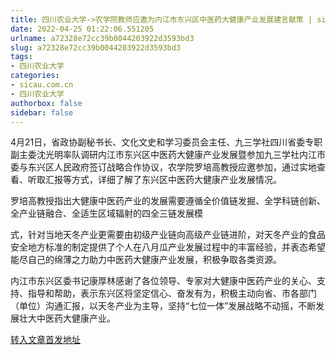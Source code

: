 ```yaml
---
title: 四川农业大学->农学院教师应邀为内江市东兴区中医药大健康产业发展建言献策 | sicau.com.cn
date: 2022-04-25 01:22:06.551205
urlname: a72328e72cc39b0044203922d3593bd3
slug: a72328e72cc39b0044203922d3593bd3
tags: 
- 四川农业大学
categories:
- sicau.com.cn
- 四川农业大学
authorbox: false
sidebar: false
---
```

4月21日，省政协副秘书长、文化文史和学习委员会主任、九三学社四川省委专职副主委沈光明率队调研内江市东兴区中医药大健康产业发展暨参加九三学社内江市委与东兴区人民政府签订战略合作协议，农学院罗培高教授应邀参加，通过实地查看、听取汇报等方式，详细了解了东兴区中医药大健康产业发展情况。

罗培高教授指出大健康中医药产业的发展需要遵循全价值链发掘、全学科链创新、全产业链融合、全适生区域辐射的四全三链发展模
<!--more-->
式，针对当地天冬产业更需要由初级产业链向高级产业链进阶，对天冬产业的食品安全地方标准的制定提供了个人在八月瓜产业发展过程中的丰富经验，并表态希望能尽自己的绵薄之力助力中医药大健康产业发展，积极争取各类资源。

内江市东兴区委书记康厚林感谢了各位领导、专家对大健康中医药产业的关心、支持、指导和帮助，表示东兴区将坚定信心、奋发有为，积极主动向省、市各部门（单位）沟通汇报，以天冬产业为主导，坚持“七位一体”发展战略不动摇，不断发展壮大中医药大健康产业。



[转入文章首发地址](https://news.sicau.edu.cn/info/1078/67474.htm)